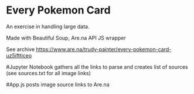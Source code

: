 # Every Pokemon Card
An exercise in handling large data.

Made with Beautiful Soup, Are.na API JS wrapper

See archive
https://www.are.na/trudy-painter/every-pokemon-card-uz5ifttjceo

#Jupyter Notebook
gathers all the links to parse and creates list of sources
(see sources.txt for all image links)

#App.js
posts image source links to Are.na

